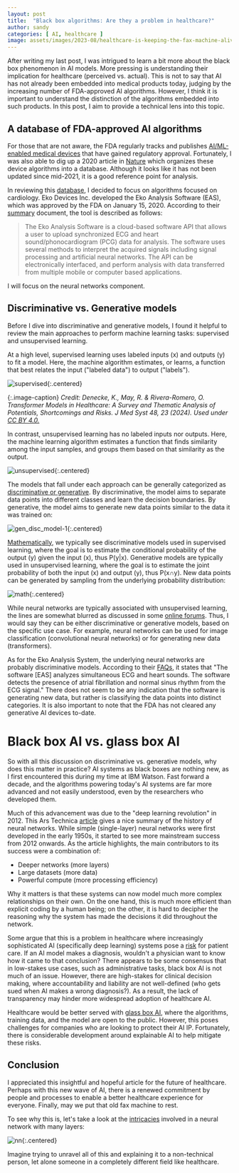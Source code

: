 ```yaml
---
layout: post
title:  "Black box algorithms: Are they a problem in healthcare?"
author: sandy
categories: [ AI, healthcare ]
image: assets/images/2023-08/healthcare-is-keeping-the-fax-machine-alive.png
---
```

After writing my last post, I was intrigued to learn a bit more about the black box phenomenon in AI models.  More pressing is understanding their implication for healthcare (perceived vs. actual).  This is not to say that AI has not already been embedded into medical products today, judging by the increasing number of FDA-approved AI algorithms.  However, I think it is important to understand the distinction of the algorithms embedded into such products.  In this post, I aim to provide a technical lens into this topic.  

## A database of FDA-approved AI algorithms
For those that are not aware, the FDA regularly tracks and publishes [AI/ML-enabled medical devices](https://www.fda.gov/medical-devices/software-medical-device-samd/artificial-intelligence-and-machine-learning-aiml-enabled-medical-devices) that have gained regulatory approval.  Fortunately, I was also able to dig up a 2020 article in [Nature](https://www.nature.com/articles/s41746-020-00324-0) which organizes these device algorithms into a database.  Although it looks like it has not been updated since mid-2021, it is a good reference point for analysis.  

In reviewing this [database](https://medicalfuturist.com/fda-approved-ai-based-algorithms), I decided to focus on algorithms focused on cardiology.  Eko Devices Inc. developed the Eko Analysis Software (EAS), which was approved by the FDA on January 15, 2020.  According to their [summary](https://www.accessdata.fda.gov/scripts/cdrh/cfdocs/cfpmn/pmn.cfm?ID=K192004) document, the tool is described as follows:

>The Eko Analysis Software is a cloud-based software API that allows a user to upload
synchronized ECG and heart sound/phonocardiogram (PCG) data for analysis. The software
uses several methods to interpret the acquired signals including signal processing and artificial
neural networks. The API can be electronically interfaced, and perform analysis with data
transferred from multiple mobile or computer based applications. 

I will focus on the neural networks component.  

## Discriminative vs. Generative models
Before I dive into discriminative and generative models, I found it helpful to review the main approaches to perform machine learning tasks: supervised and unsupervised learning.  

At a high level, supervised learning uses labeled inputs (x) and outputs (y) to fit a model.  Here, the machine algorithm estimates, or learns, a function that best relates the input ("labeled data") to output ("labels").  

![supervised](/assets/images/2024-06/supervised.png){:.centered}

{:.image-caption}
*Credit: Denecke, K., May, R. & Rivera-Romero, O. Transformer Models in Healthcare: A Survey and Thematic Analysis of Potentials, Shortcomings and Risks. J Med Syst 48, 23 (2024).  Used under [CC BY 4.0.](https://creativecommons.org/licenses/by/4.0)*

In contrast, unsupervised learning has no labeled inputs nor outputs.  Here, the machine learning algorithm estimates a function that finds similarity among the input samples, and groups them based on that similarity as the output.  

![unsupervised](/assets/images/2024-06/unsupervised.png){:.centered}

The models that fall under each approach can be generally categorized as [discriminative or generative](https://learnopencv.com/generative-and-discriminative-models/).  By discriminative, the model aims to separate data points into different classes and learn the decision boundaries.  By generative, the model aims to generate new data points similar to the data it was trained on:

![gen_disc_model-1](/assets/images/2024-06/gen_disc_model-1.png){:.centered}

[Mathematically](https://stanford.edu/~shervine/teaching/cs-229/cheatsheet-supervised-learning), we typically see discriminative models used in supervised learning, where the goal is to estimate the conditional probability of the output (y) given the input (x), thus P(y|x).  Generative models are typically used in unsupervised learning, where the goal is to estimate the joint probability of both the input (x) and output (y), thus P(x∩y).  New data points can be generated by sampling from the underlying probability distribution:

![math](/assets/images/2024-06/math.png){:.centered}

While neural networks are typically associated with unsupervised learning, the lines are somewhat blurred as discussed in some [online forums](https://stats.stackexchange.com/questions/403968/linking-generative-discriminative-models-to-supervised-and-unsupervised-learnin).  Thus, I would say they can be either discriminative or generative models, based on the specific use case.  For example, neural networks can be used for image classification (convolutional neural networks) or for generating new data (transformers).

As for the Eko Analysis System, the underlying neural networks are probably discriminative models.  According to their [FAQs](https://support.ekohealth.com/hc/en-us/articles/13180195624347-Eko-App-FAQ), it states that "The software [EAS] analyzes simultaneous ECG and heart sounds. The software detects the presence of atrial fibrillation and normal sinus rhythm from the ECG signal."  There does not seem to be any indication that the software is generating new data, but rather is classifying the data points into distinct categories.  It is also important to note that the FDA has not cleared any generative AI devices to-date.  

# Black box AI vs. glass box AI
So with all this discussion on discriminative vs. generative models, why does this matter in practice?  AI systems as black boxes are nothing new, as I first encountered this during my time at IBM Watson.  Fast forward a decade, and the algorithms powering today's AI systems are far more advanced and not easily understood, even by the researchers who developed them.  

Much of this advancement was due to the "deep learning revolution" in 2012.  This Ars Technica [article](https://arstechnica.com/science/2019/12/how-neural-networks-work-and-why-theyve-become-a-big-business/?comments=1&comments-page=1) gives a nice summary of the history of neural networks.  While simple (single-layer) neural networks were first developed in the early 1950s, it started to see more mainstream success from 2012 onwards.  As the article highlights, the main contributors to its success were a combination of:

- Deeper networks (more layers)
- Large datasets (more data)
- Powerful compute (more processing efficiency)

Why it matters is that these systems can now model much more complex relationships on their own.  On the one hand, this is much more efficient than explicit coding by a human being; on the other, it is hard to decipher the reasoning why the system has made the decisions it did throughout the network.

Some argue that this is a problem in healthcare where increasingly sophisticated AI (specifically deep learning) systems pose a [risk](https://www.techtarget.com/healthtechanalytics/feature/Navigating-the-black-box-AI-debate-in-healthcare) for patient care.  If an AI model makes a diagnosis, wouldn't a physician want to know how it came to that conclusion?  There appears to be some consensus that in low-stakes use cases, such as administrative tasks, black box AI is not much of an issue.  However, there are high-stakes for clinical decision making, where accountability and liability are not well-defined (who gets sued when AI makes a wrong diagnosis?).  As a result, the lack of transparency may hinder more widespread adoption of healthcare AI.

Healthcare would be better served with [glass box AI](https://theconversation.com/what-is-a-black-box-a-computer-scientist-explains-what-it-means-when-the-inner-workings-of-ais-are-hidden-203888), where the algorithms, training data, and the model are open to the public.  However, this poses challenges for companies who are looking to protect their AI IP.  Fortunately, there is considerable development around explainable AI to help mitigate these risks.

## Conclusion

I appreciated this insightful and hopeful article for the future of healthcare.  Perhaps with this new wave of AI, there is a renewed commitment by people and processes to enable a better healthcare experience for everyone.  Finally, may we put that old fax machine to rest.












To see why this is, let's take a look at the [intricacies](https://spectrum.ieee.org/what-is-deep-learning) involved in a neural network with many layers:

![nn](/assets/images/2024-06/nn.png){:.centered}

Imagine trying to unravel all of this and explaining it to a non-technical person, let alone someone in a completely different field like healthcare.